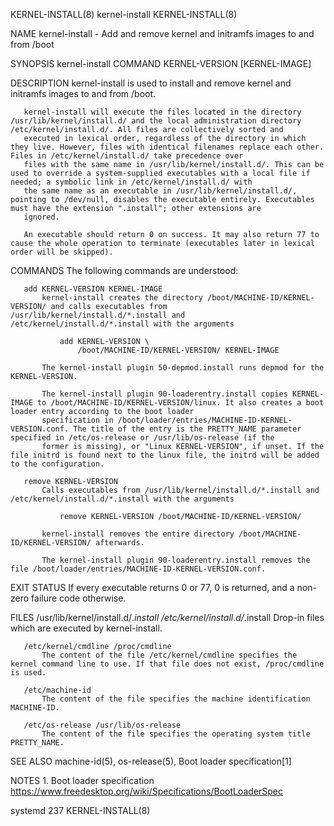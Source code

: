 KERNEL-INSTALL(8)                                                                           kernel-install                                                                           KERNEL-INSTALL(8)

NAME
       kernel-install - Add and remove kernel and initramfs images to and from /boot

SYNOPSIS
       kernel-install COMMAND KERNEL-VERSION [KERNEL-IMAGE]

DESCRIPTION
       kernel-install is used to install and remove kernel and initramfs images to and from /boot.

       kernel-install will execute the files located in the directory /usr/lib/kernel/install.d/ and the local administration directory /etc/kernel/install.d/. All files are collectively sorted and
       executed in lexical order, regardless of the directory in which they live. However, files with identical filenames replace each other. Files in /etc/kernel/install.d/ take precedence over
       files with the same name in /usr/lib/kernel/install.d/. This can be used to override a system-supplied executables with a local file if needed; a symbolic link in /etc/kernel/install.d/ with
       the same name as an executable in /usr/lib/kernel/install.d/, pointing to /dev/null, disables the executable entirely. Executables must have the extension ".install"; other extensions are
       ignored.

       An executable should return 0 on success. It may also return 77 to cause the whole operation to terminate (executables later in lexical order will be skipped).

COMMANDS
       The following commands are understood:

       add KERNEL-VERSION KERNEL-IMAGE
           kernel-install creates the directory /boot/MACHINE-ID/KERNEL-VERSION/ and calls executables from /usr/lib/kernel/install.d/*.install and /etc/kernel/install.d/*.install with the arguments

               add KERNEL-VERSION \
                   /boot/MACHINE-ID/KERNEL-VERSION/ KERNEL-IMAGE

           The kernel-install plugin 50-depmod.install runs depmod for the KERNEL-VERSION.

           The kernel-install plugin 90-loaderentry.install copies KERNEL-IMAGE to /boot/MACHINE-ID/KERNEL-VERSION/linux. It also creates a boot loader entry according to the boot loader
           specification in /boot/loader/entries/MACHINE-ID-KERNEL-VERSION.conf. The title of the entry is the PRETTY_NAME parameter specified in /etc/os-release or /usr/lib/os-release (if the
           former is missing), or "Linux KERNEL-VERSION", if unset. If the file initrd is found next to the linux file, the initrd will be added to the configuration.

       remove KERNEL-VERSION
           Calls executables from /usr/lib/kernel/install.d/*.install and /etc/kernel/install.d/*.install with the arguments

               remove KERNEL-VERSION /boot/MACHINE-ID/KERNEL-VERSION/

           kernel-install removes the entire directory /boot/MACHINE-ID/KERNEL-VERSION/ afterwards.

           The kernel-install plugin 90-loaderentry.install removes the file /boot/loader/entries/MACHINE-ID-KERNEL-VERSION.conf.

EXIT STATUS
       If every executable returns 0 or 77, 0 is returned, and a non-zero failure code otherwise.

FILES
       /usr/lib/kernel/install.d/*.install /etc/kernel/install.d/*.install
           Drop-in files which are executed by kernel-install.

       /etc/kernel/cmdline /proc/cmdline
           The content of the file /etc/kernel/cmdline specifies the kernel command line to use. If that file does not exist, /proc/cmdline is used.

       /etc/machine-id
           The content of the file specifies the machine identification MACHINE-ID.

       /etc/os-release /usr/lib/os-release
           The content of the file specifies the operating system title PRETTY_NAME.

SEE ALSO
       machine-id(5), os-release(5), Boot loader specification[1]

NOTES
        1. Boot loader specification
           https://www.freedesktop.org/wiki/Specifications/BootLoaderSpec

systemd 237                                                                                                                                                                          KERNEL-INSTALL(8)
